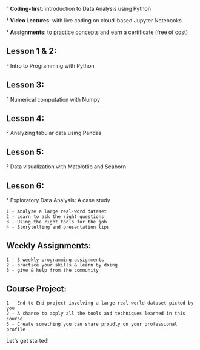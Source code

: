 **° Coding-first**: introduction to Data Analysis using Python

**° Video Lectures**: with live coding on cloud-based Jupyter Notebooks

**° Assignments**: to practice concepts and earn a certificate (free of cost)

## Lesson 1 & 2:

° Intro to Programming with Python

## Lesson 3:

° Numerical computation with Numpy

## Lesson 4:

° Analyzing tabular data using Pandas

## Lesson 5:

° Data visualization with Matplotlib and Seaborn

## Lesson 6:

° Exploratory Data Analysis: A case study

```
1 - Analyze a large real-word dataset
2 - Learn to ask the right questions
3 - Using the right tools for the job
4 - Storytelling and presentation tips
```

## Weekly Assignments:

```
1 - 3 weekly programming assignments 
2 - practice your skills & learn by doing 
3 - give & help from the community
```

## Course Project:

```
1 - End-to-End project involving a large real world dataset picked by you
2 - A chance to apply all the tools and techniques learned in this course
3 - Create something you can share proudly on your professional profile
```

Let's get started!